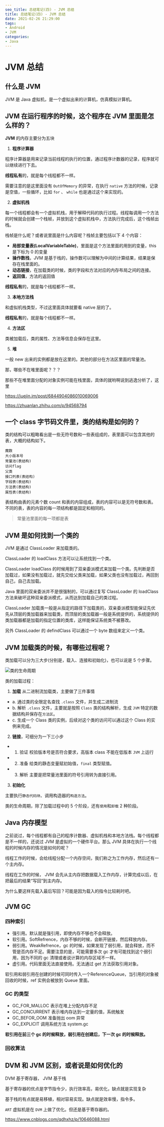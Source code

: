 ```yaml
---
seo_title: 总结笔记(四) - JVM 总结
title: 总结笔记(四) - JVM 总结
date: 2021-02-26 21:29:00
tags:
- Android
- JVM
categories: 
- Java
---
```


# JVM 总结

## 什么是 JVM

JVM 是 Java 虚拟机，是一个虚拟出来的计算机，仿真模拟计算机。

## JVM 在运行程序的时候，这个程序在 JVM 里面是怎么样的？

**JVM** 的内存主要分为五块

1. **程序计算器**

程序计算器是用来记录当前线程的执行的位置，通过程序计数器的记录，程序就可以继续进行下去。

**线程私有**的，就是每个线程都不一样。

需要注意的是这里面没有 `OutOfMemory` 的异常，在执行 `native` 方法的时候，记录是空值，一些循环，比如 `for` 、 `while` 也是通过这个来实现的。

2. **虚拟机栈**

每一个线程都会有一个虚拟机栈，用于解释代码的执行过程。线程每调用一个方法的时候就会创建一个栈帧，并放到这个虚拟机栈中，方法执行完成后，这个栈帧出栈。

栈帧是什么呢？或者说里面是什么内容呢？栈帧主要包括以下 4 个内容：

- **局部变量表(LocalVariableTable)**，里面是这个方法里面的用到的变量，this 是下标为 0 的变量 
- **操作数栈**，JVM 是基于栈的，操作数可以理解为中间的计算结果，结果是保存在栈里面的。
- **动态链接**，在加载类的时候，类的字段和方法对应的内存布局之间的连接。
- **返回值**，方法的返回值

**线程私有**的，就是每个线程都不一样。

3. **本地方法栈**

和虚拟机栈类型，不过这里面具体就要看 native 层的了。

**线程私有**的，就是每个线程都不一样。

4. **方法区**

类被加载后，类的属性、方法等信息会保存在这里。

5. **堆**

一般 new 出来的实例都是放在这里的。其他的部分在方法区里面的常量池。

那，哪些不在堆里面呢？？？

那些不在堆里面分配的对象实例可能在栈里面，具体的就哟啊说到逃逸分析了，这里

https://juejin.im/post/6844904086010069006

https://zhuanlan.zhihu.com/p/94568794


## 一个 class 字节码文件里，类的结构是如何的？

类的结构可以粗略看出是一些无符号数和一些表组成的，表里面可以包含其他的表，大概的结构如下。
```
魔数  
大小版本号 
常量池(表结构) 
访问flag 
父类  
接口列表(表结构) 
字段表(表结构) 
方法表(表结构)  
属性表(表结构)
```
表结构由表的元素个数 count 和表的内容组成，表的内容可以是无符号数和表。不同的表，表的内容的每一项结构都是固定和相同的。

> 常量池里面的每一项都是表

## JVM 是如何找到一个类的

JVM 是通过 ClassLoader 来加载类的。

ClassLoader 的 loadClass 方法可以让系统找到一个类。

ClassLoader loadClass 的时候用到了双亲委派模式来加载一个类。先判断是否加载过，如果没有加载过，就先交给父类来加载，如果父类也没有加载过，再回到自己，自己去加载。

Java 里面的双亲委派并不是很强制的，可以通过复写 ClassLoader 的 loadClass 方法来破坏这种双亲委派模式，从而达到加载自己的类过程。

ClassLoader 加载类一般是从指定的路径下加载类的，双亲委派模型能保证先优先从顶层的类加载器来加载类，而顶层的类加载器一般是系统提供的，系统提供的类加载器都是加载的指定位置的类库，这样能保证系统类不被篡改。

另外 ClassLoader 的 defindClass 可以通过一个 byte 数组来定义一个类。

## JVM 加载类的时候，有哪些过程呢？

类加载可以分为三大步(分别是，载入、连接和初始化)，也可以说是 5 个步骤。

![类的生命周期](https://i.loli.net/2020/08/01/2i3va5CMtkwhWJH.jpg)


类的加载过程：

1. **加载** 从二进制流加载类，主要做了三件事情

- a. 通过类的全限定名查找 `.class` 文件，并生成二进制流
- b. 解析 `.class` 文件，主要就是按照 `Class` 类的结构解析，生成 `JVM` 特定的数据结构并保存在`方法区`。
- c. 生成一个 Class 类的实例，后续对这个类的访问可以通过这个 Class 的实例来完成。

2. **链接**，可细分为一下三小步

- 1. 验证 校验版本号是否符合要求，高版本 class 不能在低版本 `JVM` 上运行
- 2. 准备 给类的静态变量赋初始值，`final` 类型赋值。
- 3. 解析 主要是把常量池里面的符号引用转为直接引用。

3. **初始化**

主要执行`静态代码块`、调用构造器的`构造方法`。

类的生命周期，除了加载过程中的 5 个阶段，还有`使用`和`卸载` 2 种阶段。

## Java 内存模型

之前说过，每个线程都有自己的程序计数器、虚拟机栈和本地方法栈。每个线程都是不一样的，还说过 JVM 是虚拟的一个硬件平台。那么 JVM 具体在执行一个线程的时候内存的情况是如何的呢？

线程工作的时候，会给线程分配一个内存空间，我们称之为工作内存，然后还有一个主内存。

线程在工作的时候， JVM  会先从主内存把数据载入工作内存，计算完成以后，在把最后的结果“写回”到主内存。

为什么要这样先载入最后写回？可能是因为载入的指令比较耗时吧。

## JVM GC 

### 四种索引

- 强引用。默认就是强引用，即使内存不够也不会释放。
- 软引用。SoftRefrence，内存不够的时候，会断开链接，然后释放内存。
- 弱引用。WeakRefrence，gc 的时候，如果发现了弱引用，就会释放，而不管是否内存不足。需要注意的是，可能需要多次 gc 才有可能找到这个弱引用，因为不同的 gc 清理或者说计算的内存区域不一样。
- 虚引用。代码里面无法直接使用。无法通过 get 方法获取引用对象。

软引用和弱引用在创建的时候可同时传入一个ReferenceQueue，当引用的对象被回收的时候，ref 实例会被放到 Queue 里面。

### GC 的类型

- GC_FOR_MALLOC 表示在堆上分配内存不足
- GC_CONCURRENT 表示堆内存达到一定量的值，系统触发
- GC_BEFOR_OOM 准备抛出 oom 异常
- GC_EXPLICIT 调用系统方法  system.gc 

**软引用在前三个 gc 的时候释放，弱引用在创建后，下一次 gc 的时候释放。**

### 回收算法

## DVM  和 JVM 区别，或者说是如何优化的

DVM 基于寄存器， JVM 基于栈

基于寄存器的优点是字节指令少，执行效率高，易优化，缺点就是实现复杂

基于栈的有点就是易移植，相对容易实现。缺点就是效率慢，指令多。

`ART` 虚拟机是在 `DVM` 上做了优化。但还是基于寄存器的。


https://www.cnblogs.com/qdhxhz/p/10646088.html



